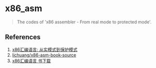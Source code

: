 # x86_asm
> The codes of 'x86 assembler - From real mode to protected mode'.
## References
1. [x86汇编语言: 从实模式到保护模式](https://www.jianshu.com/p/d481cb547e9f)  
2. [lichuang/x86-asm-book-source](https://github.com/lichuang/x86-asm-book-source)  
3. [x86汇编语言 书下载](http://www.3322.cc/soft/36223.html)

